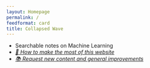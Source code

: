 ```yaml
---
layout: Homepage
permalink: /
feedformat: card
title: Collapsed Wave
---
```


- Searchable notes on Machine Learning
- _[🚀 How to make the most of this website](/note/How-to-make-the-most-of-this-website)_
- _[📚 Request new content and general improvements](https://github.com/migueltorrescosta/collapsedwave/issues/new/choose)_
